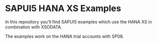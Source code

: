 # SAPUI5 HANA XS Examples

In this repository you'll find SAPUI5 examples which use the HANA XS in combination with XSODATA.

The examples work on the HANA trial accounts with SP08.